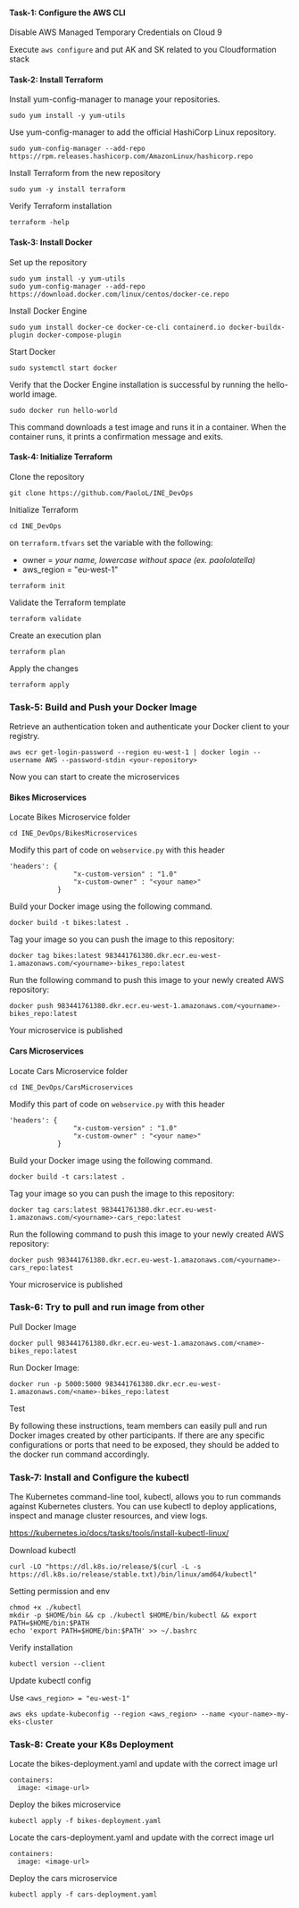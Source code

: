 #### Task-1: Configure the AWS CLI

Disable AWS Managed Temporary Credentials on Cloud 9

Execute `aws configure` and put AK and SK related to you Cloudformation stack

#### Task-2: Install Terraform

Install yum-config-manager to manage your repositories.

```
sudo yum install -y yum-utils
```

Use yum-config-manager to add the official HashiCorp Linux repository.

```
sudo yum-config-manager --add-repo https://rpm.releases.hashicorp.com/AmazonLinux/hashicorp.repo
```

Install Terraform from the new repository

```
sudo yum -y install terraform
```

Verify Terraform installation

```
terraform -help
```
#### Task-3: Install Docker

Set up the repository

```
sudo yum install -y yum-utils
sudo yum-config-manager --add-repo https://download.docker.com/linux/centos/docker-ce.repo
```

Install Docker Engine

```
sudo yum install docker-ce docker-ce-cli containerd.io docker-buildx-plugin docker-compose-plugin
```

Start Docker


```
sudo systemctl start docker
```

Verify that the Docker Engine installation is successful by running the hello-world image.

```
sudo docker run hello-world
```

This command downloads a test image and runs it in a container. When the container runs, it prints a confirmation message and exits.

#### Task-4: Initialize Terraform

Clone the repository

```
git clone https://github.com/PaoloL/INE_DevOps
```

Initialize Terraform

```
cd INE_DevOps
```

on `terraform.tfvars` set the variable with the following:
- owner = *your name, lowercase without space (ex. paololatella)*
- aws_region = "eu-west-1"

```
terraform init
```

Validate the Terraform template

```
terraform validate
```

Create an execution plan

```
terraform plan
```

Apply the changes

```
terraform apply
```

### Task-5: Build and Push your Docker Image

Retrieve an authentication token and authenticate your Docker client to your registry.

`aws ecr get-login-password --region eu-west-1 | docker login --username AWS --password-stdin <your-repository>`

Now you can start to create the microservices

#### Bikes Microservices
Locate Bikes Microservice folder
```
cd INE_DevOps/BikesMicroservices
```

Modify this part of code on `webservice.py` with this header

```
'headers': {
                "x-custom-version" : "1.0"
                "x-custom-owner" : "<your name>"
            }
```

Build your Docker image using the following command.

`docker build -t bikes:latest .`

Tag your image so you can push the image to this repository:

`docker tag bikes:latest 983441761380.dkr.ecr.eu-west-1.amazonaws.com/<yourname>-bikes_repo:latest`

Run the following command to push this image to your newly created AWS repository:

`docker push 983441761380.dkr.ecr.eu-west-1.amazonaws.com/<yourname>-bikes_repo:latest` 

Your microservice is published

#### Cars Microservices
Locate Cars Microservice folder

```
cd INE_DevOps/CarsMicroservices
```

Modify this part of code on `webservice.py` with this header

```
'headers': {
                "x-custom-version" : "1.0"
                "x-custom-owner" : "<your name>"
            }
```

Build your Docker image using the following command.

`docker build -t cars:latest .`

Tag your image so you can push the image to this repository:

`docker tag cars:latest 983441761380.dkr.ecr.eu-west-1.amazonaws.com/<yourname>-cars_repo:latest`

Run the following command to push this image to your newly created AWS repository:

`docker push 983441761380.dkr.ecr.eu-west-1.amazonaws.com/<yourname>-cars_repo:latest` 

Your microservice is published

### Task-6: Try to pull and run image from other

Pull Docker Image

```
docker pull 983441761380.dkr.ecr.eu-west-1.amazonaws.com/<name>-bikes_repo:latest
```

Run Docker Image:

```
docker run -p 5000:5000 983441761380.dkr.ecr.eu-west-1.amazonaws.com/<name>-bikes_repo:latest
```

Test 

By following these instructions, team members can easily pull and run Docker images created by other participants. If there are any specific configurations or ports that need to be exposed, they should be added to the docker run command accordingly.

### Task-7: Install and Configure the kubectl
The Kubernetes command-line tool, kubectl, allows you to run commands against Kubernetes clusters. You can use kubectl to deploy applications, inspect and manage cluster resources, and view logs.

https://kubernetes.io/docs/tasks/tools/install-kubectl-linux/

Download kubectl

```
curl -LO "https://dl.k8s.io/release/$(curl -L -s https://dl.k8s.io/release/stable.txt)/bin/linux/amd64/kubectl"
```

Setting permission and env

```
chmod +x ./kubectl
mkdir -p $HOME/bin && cp ./kubectl $HOME/bin/kubectl && export PATH=$HOME/bin:$PATH
echo 'export PATH=$HOME/bin:$PATH' >> ~/.bashrc
```

Verify installation

```
kubectl version --client
```

Update kubectl config 

Use `<aws_region> = "eu-west-1"`

```
aws eks update-kubeconfig --region <aws_region> --name <your-name>-my-eks-cluster
```

### Task-8: Create your K8s Deployment
Locate the bikes-deployment.yaml and update with the correct image url

```
containers:
  image: <image-url>
```

Deploy the bikes microservice

```
kubectl apply -f bikes-deployment.yaml
```

Locate the cars-deployment.yaml and update with the correct image url

```
containers:
  image: <image-url>
```

Deploy the cars microservice

```
kubectl apply -f cars-deployment.yaml
```
